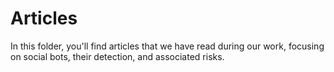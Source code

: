 # Articles

In this folder, you'll find articles that we have read during our work, focusing on social bots, their detection, and associated risks.
